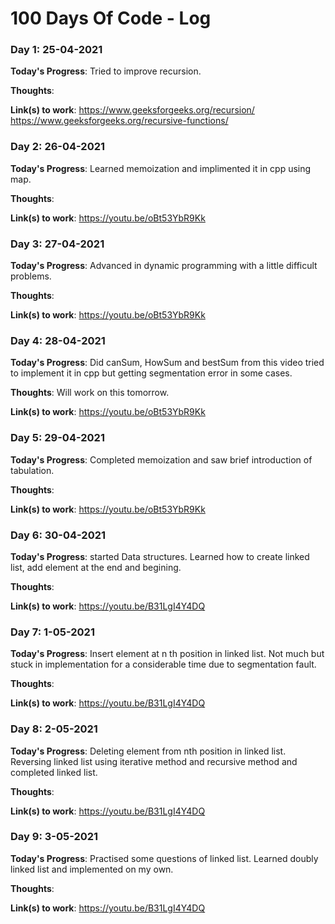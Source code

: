 # 100 Days Of Code - Log

### Day 1: 25-04-2021

**Today's Progress**: Tried to improve recursion.

**Thoughts**:

**Link(s) to work**:
https://www.geeksforgeeks.org/recursion/
https://www.geeksforgeeks.org/recursive-functions/

### Day 2: 26-04-2021

**Today's Progress**: Learned memoization and implimented it in cpp using map.

**Thoughts**:

**Link(s) to work**:
https://youtu.be/oBt53YbR9Kk

### Day 3: 27-04-2021

**Today's Progress**: Advanced in dynamic programming with a little difficult problems.

**Thoughts**:

**Link(s) to work**:
https://youtu.be/oBt53YbR9Kk

### Day 4: 28-04-2021

**Today's Progress**: Did canSum, HowSum and bestSum from this video tried to implement it in cpp but getting segmentation error in some cases.

**Thoughts**: Will work on this tomorrow.

**Link(s) to work**:
https://youtu.be/oBt53YbR9Kk

### Day 5: 29-04-2021

**Today's Progress**: Completed memoization and saw brief introduction of tabulation. 

**Thoughts**:

**Link(s) to work**:
https://youtu.be/oBt53YbR9Kk

### Day 6: 30-04-2021

**Today's Progress**: started Data structures. Learned how to create linked list, add element at the end and begining.

**Thoughts**:

**Link(s) to work**:
https://youtu.be/B31LgI4Y4DQ

### Day 7: 1-05-2021

**Today's Progress**: Insert element at n th position in linked list. Not much but stuck in implementation for a considerable time due to segmentation fault.

**Thoughts**:

**Link(s) to work**:
https://youtu.be/B31LgI4Y4DQ

### Day 8: 2-05-2021

**Today's Progress**: Deleting element from nth position in linked list. Reversing linked list using iterative method and recursive method and completed linked list.

**Thoughts**:

**Link(s) to work**:
https://youtu.be/B31LgI4Y4DQ

### Day 9: 3-05-2021

**Today's Progress**: Practised some questions of linked list. Learned doubly linked list and implemented on my own.

**Thoughts**:

**Link(s) to work**:
https://youtu.be/B31LgI4Y4DQ
